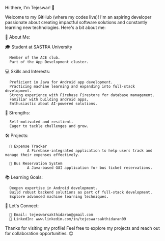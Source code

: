 Hi there, I'm Tejeswar! 👋

Welcome to my GitHub (where my codes live)! I'm an aspiring developer passionate about creating impactful software solutions and constantly learning new technologies. Here's a bit about me:

🚀 About Me:

🎓 Student at SASTRA University

      Member of the ACE club.
      Part of the App Development cluster.

💻 Skills and Interests:

      Proficient in Java for Android app development.
      Practicing machine learning and expanding into full-stack development.
      Strong experience with Firebase Firestore for database management.
      Familiar with building android apps.
      Enthusiastic about AI-powered solutions.

🌟 Strengths:

      Self-motivated and resilient.
      Eager to tackle challenges and grow.

🛠️ Projects:

      🔗 Expense Tracker
              A Firebase-integrated application to help users track and manage their expenses effectively.
  
      🔗 Bus Reservation System
              A Java-based GUI application for bus ticket reservations.

📚 Learning Goals:

      Deepen expertise in Android development.
      Build robust backend solutions as part of full-stack development.
      Explore advanced machine learning techniques.

💬 Let's Connect:

      📧 Email: tejeswarsakthidaran@gmail.com
      💼 LinkedIn: www.linkedin.com/in/tejeswarsakthidaran09

Thanks for visiting my profile! Feel free to explore my projects and reach out for collaboration opportunities. 😊
